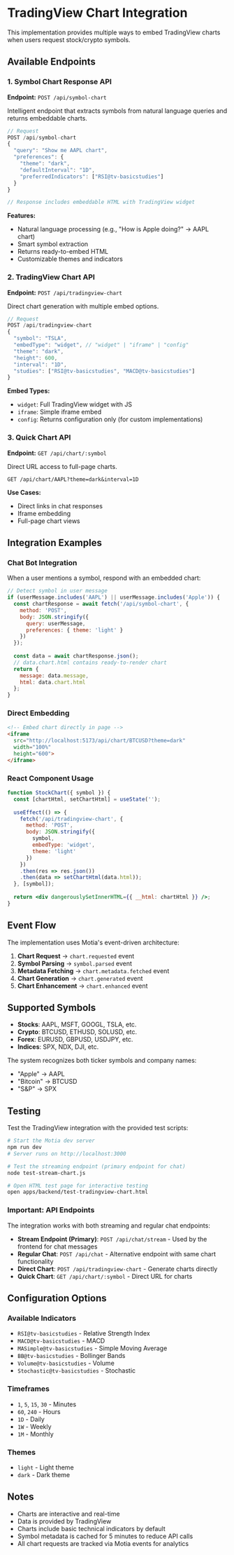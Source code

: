 # TradingView Chart Integration

This implementation provides multiple ways to embed TradingView charts when users request stock/crypto symbols.

## Available Endpoints

### 1. Symbol Chart Response API
**Endpoint:** `POST /api/symbol-chart`

Intelligent endpoint that extracts symbols from natural language queries and returns embeddable charts.

```javascript
// Request
POST /api/symbol-chart
{
  "query": "Show me AAPL chart",
  "preferences": {
    "theme": "dark",
    "defaultInterval": "1D",
    "preferredIndicators": ["RSI@tv-basicstudies"]
  }
}

// Response includes embeddable HTML with TradingView widget
```

**Features:**
- Natural language processing (e.g., "How is Apple doing?" → AAPL chart)
- Smart symbol extraction
- Returns ready-to-embed HTML
- Customizable themes and indicators

### 2. TradingView Chart API
**Endpoint:** `POST /api/tradingview-chart`

Direct chart generation with multiple embed options.

```javascript
// Request
POST /api/tradingview-chart
{
  "symbol": "TSLA",
  "embedType": "widget", // "widget" | "iframe" | "config"
  "theme": "dark",
  "height": 600,
  "interval": "1D",
  "studies": ["RSI@tv-basicstudies", "MACD@tv-basicstudies"]
}
```

**Embed Types:**
- `widget`: Full TradingView widget with JS
- `iframe`: Simple iframe embed
- `config`: Returns configuration only (for custom implementations)

### 3. Quick Chart API
**Endpoint:** `GET /api/chart/:symbol`

Direct URL access to full-page charts.

```
GET /api/chart/AAPL?theme=dark&interval=1D
```

**Use Cases:**
- Direct links in chat responses
- Iframe embedding
- Full-page chart views

## Integration Examples

### Chat Bot Integration
When a user mentions a symbol, respond with an embedded chart:

```javascript
// Detect symbol in user message
if (userMessage.includes('AAPL') || userMessage.includes('Apple')) {
  const chartResponse = await fetch('/api/symbol-chart', {
    method: 'POST',
    body: JSON.stringify({
      query: userMessage,
      preferences: { theme: 'light' }
    })
  });
  
  const data = await chartResponse.json();
  // data.chart.html contains ready-to-render chart
  return {
    message: data.message,
    html: data.chart.html
  };
}
```

### Direct Embedding
```html
<!-- Embed chart directly in page -->
<iframe 
  src="http://localhost:5173/api/chart/BTCUSD?theme=dark" 
  width="100%" 
  height="600">
</iframe>
```

### React Component Usage
```jsx
function StockChart({ symbol }) {
  const [chartHtml, setChartHtml] = useState('');
  
  useEffect(() => {
    fetch('/api/tradingview-chart', {
      method: 'POST',
      body: JSON.stringify({
        symbol,
        embedType: 'widget',
        theme: 'light'
      })
    })
    .then(res => res.json())
    .then(data => setChartHtml(data.html));
  }, [symbol]);
  
  return <div dangerouslySetInnerHTML={{ __html: chartHtml }} />;
}
```

## Event Flow

The implementation uses Motia's event-driven architecture:

1. **Chart Request** → `chart.requested` event
2. **Symbol Parsing** → `symbol.parsed` event  
3. **Metadata Fetching** → `chart.metadata.fetched` event
4. **Chart Generation** → `chart.generated` event
5. **Chart Enhancement** → `chart.enhanced` event

## Supported Symbols

- **Stocks**: AAPL, MSFT, GOOGL, TSLA, etc.
- **Crypto**: BTCUSD, ETHUSD, SOLUSD, etc.
- **Forex**: EURUSD, GBPUSD, USDJPY, etc.
- **Indices**: SPX, NDX, DJI, etc.

The system recognizes both ticker symbols and company names:
- "Apple" → AAPL
- "Bitcoin" → BTCUSD
- "S&P" → SPX

## Testing

Test the TradingView integration with the provided test scripts:

```bash
# Start the Motia dev server
npm run dev
# Server runs on http://localhost:3000

# Test the streaming endpoint (primary endpoint for chat)
node test-stream-chart.js

# Open HTML test page for interactive testing
open apps/backend/test-tradingview-chart.html
```

### Important: API Endpoints

The integration works with both streaming and regular chat endpoints:

- **Stream Endpoint (Primary)**: `POST /api/chat/stream` - Used by the frontend for chat messages
- **Regular Chat**: `POST /api/chat` - Alternative endpoint with same chart functionality
- **Direct Chart**: `POST /api/tradingview-chart` - Generate charts directly
- **Quick Chart**: `GET /api/chart/:symbol` - Direct URL for charts

## Configuration Options

### Available Indicators
- `RSI@tv-basicstudies` - Relative Strength Index
- `MACD@tv-basicstudies` - MACD
- `MASimple@tv-basicstudies` - Simple Moving Average
- `BB@tv-basicstudies` - Bollinger Bands
- `Volume@tv-basicstudies` - Volume
- `Stochastic@tv-basicstudies` - Stochastic

### Timeframes
- `1`, `5`, `15`, `30` - Minutes
- `60`, `240` - Hours  
- `1D` - Daily
- `1W` - Weekly
- `1M` - Monthly

### Themes
- `light` - Light theme
- `dark` - Dark theme

## Notes

- Charts are interactive and real-time
- Data is provided by TradingView
- Charts include basic technical indicators by default
- Symbol metadata is cached for 5 minutes to reduce API calls
- All chart requests are tracked via Motia events for analytics